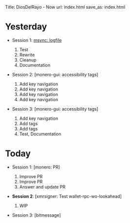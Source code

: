 Title: DiosDelRayo - Now
url: index.html
save_as: index.html

# Yesterday

* Session 1: [msync: logfile](msync/logfile)
    1. Test
    2. Rewrite
    3. Cleanup
    4. Documentation

* Session 2: [monero-gui: accessibility tags]
    1. Add key navigation
    2. Add key navigation
    3. Add key navigation
    4. Add key navigation

* Session 3: [monero-gui: accessibility tags]
    1. Add key navigation
    2. Add tags
    3. Add tags
    4. Test, Documentation

# Today

* Session 1: [monero: PR]
    1. Improve PR
    2. Improve PR
    3. Answer and update PR

* __Session 2__: [xmrsigner: Test wallet-rpc-wo-lookahead]
    1. WIP

* Session 3: [bitmessage]

